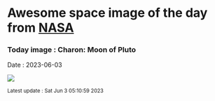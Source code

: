 
# Awesome space image of the day from [NASA](https://api.nasa.gov/)

### Today image : Charon: Moon of Pluto
Date : 2023-06-03

![](https://apod.nasa.gov/apod/image/2306/charon_then_now_1024.jpg)

<small>Latest update : Sat Jun  3 05:10:59 2023</small>
        